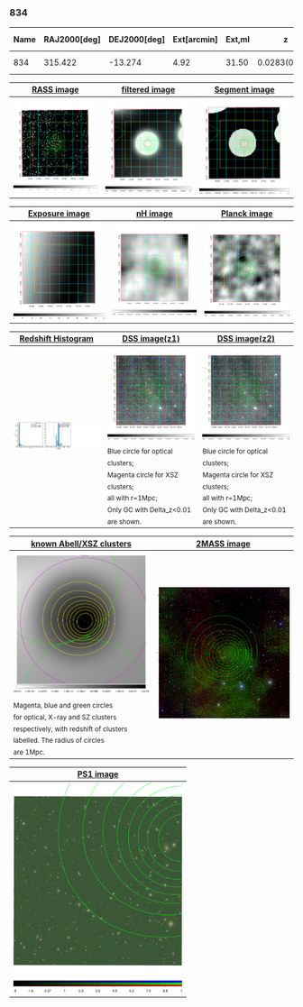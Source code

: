 <div STYLE="page-break-after: always;"></div>

### 834

|Name|RAJ2000[deg]|DEJ2000[deg] |Ext[arcmin]| Ext,ml | z | z_src| C|GC(XSZ,Delta_z<0.01)| GC(OPT,Delta_z<0.01)|GC| R_sig[arcmin] | R500[arcmin] | R500[Mpc]| CRsig[c/s] | CR500[c/s] |L500[1E44 erg/s]|F500[1E-12 erg/s/cm^2]| M500[1E14 Msun]|Tx[keV]|Cnt_sig|Beta|Rc[arcmin]|Comment|Alias|
|---|---|---|---|---|---|------|---|--------|---------|----------|---|---|---|---|---|---|---|---|---|---|---|---|---|---|
|834| 315.422| -13.274| 4.92| 31.50| 0.0283(0.005)| z1, z_xsz| B| MCXC| N| MCXC, N| 9.288| 16.133| 0.550| 0.204(0.056)| 0.233(0.063)| 0.064(0.013)| 3.468(0.692)| 0.49(0.05)| 1.38(0.09)| 31.3| 0.776(-0.178+0.154)| 9.475(-2.490+3.311)| -| k519|

|[RASS image](../image/834/834_img.pdf)|[filtered image](../image/834/834_fil.pdf)|[Segment image](../image/834/834_seg.pdf)|
|-------------------|--------------------|-------------------|
| <img src="../image/834/834_img.png" width="300">  | <img src="../image/834/834_fil.png" width="300">   | <img src="../image/834/834_seg.png" width="300">  |

|[Exposure image](../image/834/834_mex.pdf)| [nH image](../image/834/834_nh.pdf)| [Planck image](../image/834/834_p.pdf)|
|-------------------|--------------------|-------------------|
|<img src="../image/834/834_mex.png" width="300">   | <img src="../image/834/834_nh.png" width="300">    | <img src="../image/834/834_p.png" width="300"> |

|[Redshift Histogram](../image/834/834_zg.pdf) | [DSS image(z1)](../image/834/834_dss_z1.pdf)      |  [DSS image(z2)](../image/834/834_dss_z2.pdf)    |
|-------------------|--------------------|-------------------|
|<img src="../image/834/834_zg.png" width="300"> |<img src="../image/834/834_dss_z1.png" width="300"> <sub><br>Blue circle for optical clusters; <br>Magenta circle for XSZ clusters; <br>all with r=1Mpc; <br>Only GC with Delta_z<0.01 are shown. </sub>| <img src="../image/834/834_dss_z2.png" width="300"><sub><br>Blue circle for optical clusters; <br>Magenta circle for XSZ clusters; <br>all with r=1Mpc; <br>Only GC with Delta_z<0.01 are shown. </sub> |

|[known Abell/XSZ clusters](../image/834/834_gc.pdf) | [2MASS image](../image/834/834_2mass.pdf)      |
|-------------------|-------------------|
|<img src=../image/834/834_gc.png width="300"> <br><sub>Magenta, blue and green circles <br>for optical, X-ray and SZ clusters <br>respectively, with redshift of clusters <br>labelled. The radius of circles <br>are 1Mpc.</sub>|<img src="../image/834/834_2mass.png" width="300">  |

|[PS1 image](../image/834/834_ps1.pdf)            |
|-------------------|
| <img src="../image/834/834_ps1.pdf" width="300">  |
